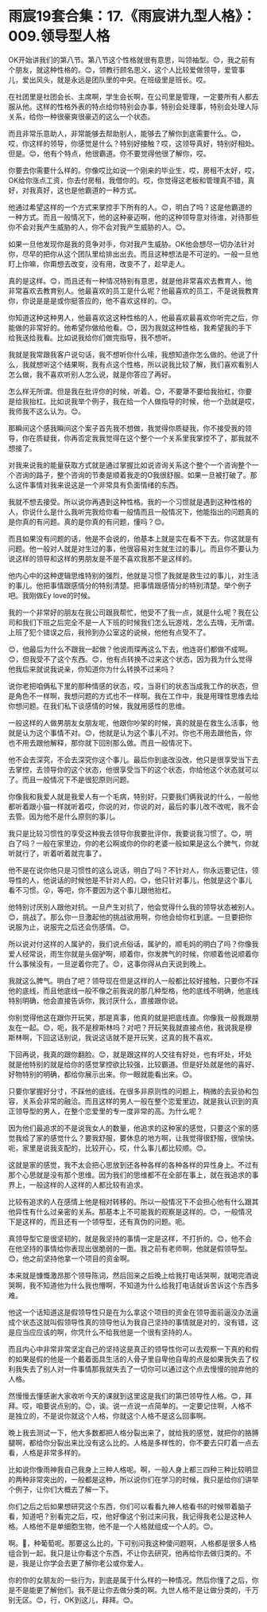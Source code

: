# 雨宸19套合集：17.《雨宸讲九型人格》：009.领导型人格

OK开始讲我们的第八节。第八节这个性格就很有意思，叫领袖型。😊，我之前有个朋友，就这种性格的。😊，领教行顾名思义，这个人比较爱做领导，爱管事儿，爱出风头，就是永远是团队里的中央。在班级里是班长。哎。

在社团里是社团会长、主席啊，学生会长啊，在公司里是管理，一定要所有人都去服从他。这样的性格外表的特点给你特别会办事，特别会处理事，特别会处理人际关系，给你一种很豪爽很豪迈的这么一个状态。

而且非常乐意助人，非常能够去帮助别人，能够去了解你到底需要什么。😊，哎，你这样的领导，你感觉是什么？特别好接触？哎，这领导真好，特别好相处。但是。😊，他有个特点，他很霸道。你不要觉得他很了解你，哎。

你要去你需要什么样的。你像哎比如说一个刚来的毕业生，哎，房租不太好，哎，OK给你涨点工资，你去付房租，我借你的。哎，你觉得这老板和管理真不错，真好，对我真好，这也是他霸道的一种方式。

他通过希望这样的一个方式来掌控手下所有的人。😊，明白了吗？这是他霸道的一种方式。而且一般情况下，他的这种豪迈啊，他的这种领导意对待谁，对待那些你不会对我产生威胁的人，你不会对我产生威胁的人。😊。

如果一旦他发现你是我的竞争对手，你对我产生威胁。OK他会想尽一切办法针对你，尽早的把你从这个团队里给排出出去。而且这种想法是不可逆的。一般一旦他盯上你嘛，你甭想去改变，没有用，改变不了，趁早走人。

真的是这样。😊，而且还有一种情况特别有意思，就是他非常喜欢去教育人，他非常喜欢去教育别人。他最喜欢的员工是什么呢？他最喜欢的员工，不是说我教育你，你说是是是或你挺答应的，他不喜欢这样的。😊。

你知道这种这种男人，他最喜欢这这种性格的人，他最喜欢最喜欢你听完之后，你能做的非常好的。他希望你做给他看。😊，因为我就这种性格，我希望我的手下给我送给我看。比如说我给你们做完指导，我不想听。

我就是我常跟我客户说句话，我不想听你什么嗦，我想知道你怎么做的。他说了什么，我就想听这个结果啊，我有点这个性格，所以说我比较了解，我们喜欢看别人怎么做，我不喜欢听别人怎么说，就是你答应了再好。

怎么样无所谓。但是我在批评你的时候，听着。😊，不要犟不要给我抬杠，你要是给我抬杠。比如说我举个例子，我在给一个人做指导的时候，他一个劲就是哎，我师我不这么认为。😊。

那瞬间这个感我瞬间这个案子首先我不想做，我觉得你质疑我，你不接受我的领导，你在质疑我，你再否定我我觉得在这个整个一个关系里我掌控不了，那我就不想接了。

对我来说我的能量获取方式就是通过掌握比如说咨询关系这个整个一个咨询整个一个咨询的路子，整个咨询的节奏是顺着我走的O我很舒服。如果一旦被打破了。那么这件事情对我来说这是一个非常具有负面情绪的东西。

我就不想去接受。所以说你再遇到这种性格。我的一个习惯就是遇到这种性格的人，你说什么是什么我听完我给你看一般情而且一般情况下，他能指出的问题真的是你真的有问题。真的是你真的有问题，懂吗？😊。

而且如果没有问题的话，他是不会说的，他基本上就是实在看不下去。你这就是有问题。他一般对人就是对生过的事，他很容易对生就生过的事儿。而且你不要认为说这样的领导和这样的男朋友是不是不喜欢我那不是这样的。

他内心中的这种逻辑思维特别的强烈，他就是习惯了我就是救生过的事儿，对生活的事儿。他把事情跟感情分的特别清楚。把事情跟感情分的特别清楚。举个例子吧。我刚做Ey love的时候。

我的一个非常好的朋友在我公司跟我帮忙，他受不了我一点，就是什么呢？我在公司和我们下班之后完全不是一人下班的时候我们怎么玩游戏，怎么去嗨，无所谓。上班了犯个错误之后，我拎到办公室这的说候，他他有点受不了。

😊，他最后为什么不跟我一起做？他说雨琛再这么下去，他连哥们都做不成啊。😊，但我受不了这个东西。😊，他有点转换不过来这个状态，因为我为什么觉得他我后来就说我说亲，你知道你为什么转换不过来吗？

说你老把咱俩私下里的那种情感的状态，哎，当哥们的状态当成我工作的状态，但是角色不一样啊，我想问题的方式也不一样啊。我在工作中，我是用理性思维去给你想问题。在我们私下谈感情的时候，我就用感性的思维。

一般这样的人做男朋友女朋友呢，他跟你吵架的时候，真的就是在救生么活事，他就是认为这个事情不对。😊，他就是认为这个事儿不对。你也不用去跟他告，你也不用去跟他解释，那你就下回别那么做。而且一般情况下。

他不会去深究，不会去深究你这个事儿。最后你到底改没改，他只是很享受当下去去掌控，去领导你的这个状态，他很享受当下的这个状态，你给他这个状态就可以了。而且一般情况下不是很犯原则问题。

你像我和我爱人就是我爱人有一个毛病，特别好。只要我们俩我说的什么，一般他都听着跟小猫一样就听着哎，你说的对，你说的对，最后的事儿改不改呢，我不会去管。因为他不是什么原则的事儿。

我只是比较习惯性的享受这种我去领导你我要批评你，我要说我习惯了。😊，明白了吗？一般在家里边，你的老公啊或你的你的老婆一般如果是这么个脾气，你就听就行了，听着听着就完事了。

他不是在说你他只是习惯性的这么说话，明白了吗？不针对人，你永远要记住，领导性的人，他说话的时候他是不针对人的。😊，他只针对事儿，他就是这个事儿看不习惯。😮，等吧，你不要因为这个事儿跟他抬杠。

他特别讨厌别人跟他对抗。一旦产生对抗了，他会觉得什么我的领导状态被别人。😊，挑战了。那么你一旦激起他的挑战欲用啊，你他会给你杠到底。一旦要把你说服为止，说服完之后还会伤感情。😊。

所以说对付这样的人属驴的，我们说点俗话，属驴的，顺毛妈的明白了吗？你像我爱人经常说，雨生你就是头倔驴啊，顺着你，你发脾气的时候，你顺着他说顺着你什么事候没有，一旦逆着你完了。😊，这事你得从白天说到晚上。

我就这么脾气。明白了吧？领导现在但是这样的人一般都比较好接触，只要你不踩他的底线，而且他底线一般不像之前我说的那几种型格，他的底线不明确，他底线特别明确，他会直接告诉你，我讨厌什么，直接跟你说。

你别觉得他这在跟你开玩笑，那是真事，他真的就是把底线直。你像我一般我跟朋友在一起。😊，呃，我不是穆斯林吗？对吧？开玩笑我就直接点他，我说我是穆斯林啊，下回这话别说，我说这话就不是开玩笑，这真的我不喜欢。

下回再说，我真的跟你翻脸。😊，就是跟这样的人交往有好处，也有坏处，坏处就是他特别的就是给你的感觉掌控欲比较强，比较霸道。但是好处就是他的喜好、好物特别的明确，都给你展示出来。你一眼就能看出来。😊。

只要你掌握好分寸，不踩他的底线。在很多非原则性的问题上，稍微的去妥协和包容，关系会非常的融洽。而且这样的男人一般在整个恋爱里边，就是我认识到的真正领导型的男人，在整个恋爱里的专一度非常的高。为什么呢？

因为他们最追求的不是说我女人的数量，他追求的这种家的感觉，只要这个家的感觉我给了家的感觉什么？要我舒服，要休息的地方啊，让我觉得很舒服，很愉快。呃，家里是说我支配的，比较开心，哎，什么事儿都比较顺。😊。

这就是家的感觉，我不太会把心思放到还各种各样的各种各样的异性身上。不过有那个心思就是没有那个思维。因为我们的思维都不在全部在事上，就在我追求的事界上，一般这样的人这样的人都比较有追求。

比较有追求的人在感情上他是相对转移的。所以一般情况下不会担心他有什么跟其他异性有什么过亲密的关系。那基本上不可能我的观察是这样的。😊，一般情况下是这样的，而且还有一个领导型，还有真伪的问题。呃。

真领导型它是很坚韧的，就是我坚持的事情一定是这样，不打折的。😊，他不会在他坚持的事情给你表现出很脆弱的一面。我之前有老师啊，他就是假领导型。😊，他之前坚持他拿一个项目的资金啊。

本来就是慷慨激昂那个领导陈词，然后回来之后晚上给我打电话哭啊，就喝完酒说哭啊，我不知道他为什么我也懵啊，不知道为什么给我打电话就诉苦诉这个东西多难。

他这一个话知道这是假领导性只是在为么拿这个项目的资金在领导面前逼没办法逼成个状态这就叫假领导性真的领导他认为我自己坚持的事情就是对的，没有错，这是应当应应该的啊，你凭什么不给我他是一个很有坚持的人。

而且内心中非常非常坚定自己的坚持这是真正的领导性你可以去观察一下真的和假的如果是假的他是一个戴着面具生活的人骨子里自卑他自卑的点是如果我失去了权利我失去了别人对一件事情那我就失去了一切你可以通过这个点去慢慢的抛弃他的人格。

然慢慢去懂感谢大家收听今天的课就到这里这是我们的第巴领导性人格。😊，拜拜。哎，咱要说点别的。😊，诶。说一点说一点简单的。一定要记住啊，人格不是独立的，不是说你就这个人格，你就这个人格不是这么回事啊。

晚上我去测试一下，他大多数都把人格分裂出来了，就给我的感觉，就把你的胳膊腿啊，都给你分裂出来比没有这么比的。人格是多样性的，你不要去只盯着一点去看，人格是非常多样的。

比如说你像雨神我自己我身上三种人格呢。啊，一般人身上都三四种三种比较明显的两种非常突出的，一般都是这种，所以说你们在学习的时候，我只是给你们讲举个例子，让你们大概去了解一下。

你们之后之后如果想研究这个东西，你们可以看看九神人格看书的时候带着脑子看，知道吧？别看完之后，哎，他好像这个别过来问我，我记得我老公是这种人格。人格他不是单细胞生物，他不是一个人格就组成一个人的。😊。

啊。🤢，种葡萄呢。那要这么比的，下可别问我这种傻问题啊，人格都是很多人格组合到一起。我只是让你看这个东西，不让你去研究，他再给你去做归类的。不是，我是让你学会去更了解你老公或你爱人。

你的你的女朋友的一些行为，到底是属于什么样的一种情况。然后你懂了之后，你是不是能更了解他们。我不是让你去做分类的啊。九世人格不是让做分类的，千万别无区。😊，行，OK到这儿，拜拜。😊。


